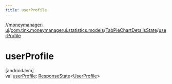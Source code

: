 ```yaml
---
title: userProfile
---
```

//[moneymanager-ui](../../../index.html)/[com.tink.moneymanagerui.statistics.models](../index.html)/[TabPieChartDetailsState](index.html)/[userProfile](user-profile.html)



# userProfile



[androidJvm]\
val [userProfile](user-profile.html): [ResponseState](../../com.tink.service.network/-response-state/index.html)&lt;[UserProfile](../../com.tink.model.user/-user-profile/index.html)&gt;




